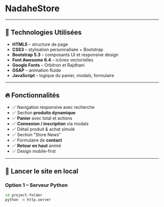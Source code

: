 # NadaheStore


---

## 🧰 Technologies Utilisées

- **HTML5** – structure de page
- **CSS3** – stylisation personnalisée + Bootstrap
- **Bootstrap 5.3** – composants UI et responsive design
- **Font Awesome 6.4** – icônes vectorielles
- **Google Fonts** – Orbitron et Rajdhani
- **GSAP** – animation fluide
- **JavaScript** – logique du panier, modals, formulaire

---

## 🔥 Fonctionnalités

- ✅ Navigation responsive avec recherche
- ✅ Section **produits dynamique**
- ✅ **Panier** avec total et actions
- ✅ **Connexion / inscription** via modals
- ✅ Détail produit & achat simulé
- ✅ Section "Store News"
- ✅ Formulaire de **contact**
- ✅ **Retour en haut** animé
- ✅ Design mobile-first

---

## 🚀 Lancer le site en local

### Option 1 – Serveur Python

```bash
cd project-folder
python -m http.server
